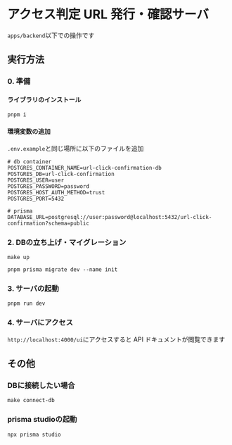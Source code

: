 # アクセス判定 URL 発行・確認サーバ

`apps/backend`以下での操作です

## 実行方法

### 0. 準備

#### ライブラリのインストール

```shell
pnpm i
```

#### 環境変数の追加

`.env.example`と同じ場所に以下のファイルを追加

```.env
# db container
POSTGRES_CONTAINER_NAME=url-click-confirmation-db
POSTGRES_DB=url-click-confirmation
POSTGRES_USER=user
POSTGRES_PASSWORD=password
POSTGRES_HOST_AUTH_METHOD=trust
POSTGRES_PORT=5432

# prisma
DATABASE_URL=postgresql://user:password@localhost:5432/url-click-confirmation?schema=public
```

### 2. DBの立ち上げ・マイグレーション

```shell
make up
```

```shell
pnpm prisma migrate dev --name init
```

### 3. サーバの起動

```shell
pnpm run dev
```

### 4. サーバにアクセス

`http://localhost:4000/ui`にアクセスすると API ドキュメントが閲覧できます

## その他

### DBに接続したい場合

```shell
make connect-db
```

### prisma studioの起動

```shell
npx prisma studio
```
